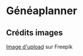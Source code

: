 # Généaplanner


## Crédits images

<a href="https://fr.freepik.com/vecteurs-libre/illustration-du-concept-synchronisation_5204978.htm#query=upload&position=1&from_view=search&track=aitestb">Image d'upload</a> sur Freepik
